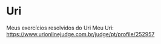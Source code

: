 # Uri
Meus exercícios resolvidos do Uri
Meu Uri: https://www.urionlinejudge.com.br/judge/pt/profile/252957
